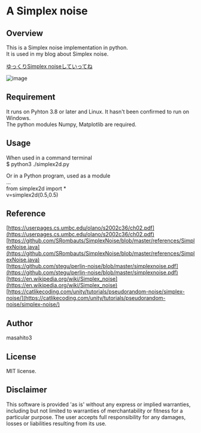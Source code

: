 # A Simplex noise

## Overview

This is a Simplex noise implementation in python.  
It is used in my blog about Simplex noise.  

[ゆっくりSimplex noiseしていってね](https://sioramen.sub.jp/blog2/blog/2025/01/28/%e3%82%86%e3%81%a3%e3%81%8f%e3%82%8asimplex-noise-%e3%81%97%e3%81%a6%e3%81%84%e3%81%a3%e3%81%a6%e3%81%ad/)  

![image](etc/simplex2d-10x10.svg)  

## Requirement

It runs on Pyhton 3.8 or later and Linux. It hasn't been confirmed to run on Windows.  
The python modules Numpy, Matplotlib are required.  

## Usage

When used in a command terminal  
$ python3 ./simplex2d.py  

Or in a Python program, used as a module   
...  
from simplex2d import *  
v=simplex2d(0.5,0.5)  

## Reference


[https://userpages.cs.umbc.edu/olano/s2002c36/ch02.pdf](https://userpages.cs.umbc.edu/olano/s2002c36/ch02.pdf)  
[https://github.com/SRombauts/SimplexNoise/blob/master/references/SimplexNoise.java](https://github.com/SRombauts/SimplexNoise/blob/master/references/SimplexNoise.java)  
[https://github.com/stegu/perlin-noise/blob/master/simplexnoise.pdf](https://github.com/stegu/perlin-noise/blob/master/simplexnoise.pdf)  
[https://en.wikipedia.org/wiki/Simplex_noise](https://en.wikipedia.org/wiki/Simplex_noise)  
[https://catlikecoding.com/unity/tutorials/pseudorandom-noise/simplex-noise/](https://catlikecoding.com/unity/tutorials/pseudorandom-noise/simplex-noise/)  

## Author

masahito3  

## License

MIT license.  

## Disclaimer

This software is provided 'as is' without any express or implied warranties, including but not limited to warranties of merchantability or fitness for a particular purpose. The user accepts full responsibility for any damages, losses or liabilities resulting from its use.  



